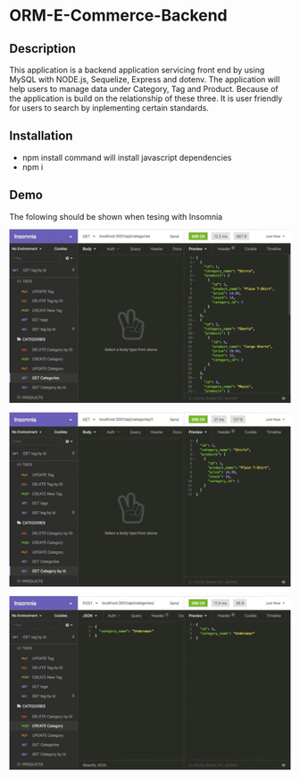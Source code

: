 # ORM-E-Commerce-Backend

## Description
This application is a backend application servicing front end by using MySQL with NODE.js, Sequelize, Express and dotenv.
The application will help users to manage data under Category, Tag and Product. Because of the application is build on the relationship of these three. 
It is user friendly for users to search by inplementing certain standards. 


## Installation
- npm install command will install javascript dependencies
- npm i



## Demo

The folowing should be shown when tesing with Insomnia 


![In Insomnia, the user tests “GET tags,” “GET Categories,” and “GET All Products.”.](./Assets/13-orm-homework-demo-01.gif)



![In Insomnia, the user tests “GET tag by id,” “GET Category by ID,” and “GET One Product.”](./Assets/13-orm-homework-demo-02.gif)



![In Insomnia, the user tests “DELETE Category by ID,” “CREATE Category,” and “UPDATE Category.”](./Assets/13-orm-homework-demo-03.gif)

